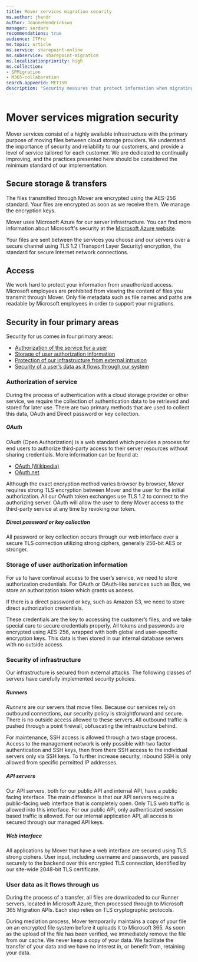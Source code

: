 ```yaml
---
title: Mover services migration security
ms.author: jhendr
author: JoanneHendrickson
manager: serdars
recommendations: true
audience: ITPro
ms.topic: article
ms.service: sharepoint-online
ms.subservice: sharepoint-migration
ms.localizationpriority: high
ms.collection: 
- SPMigration
- M365-collaboration
search.appverid: MET150
description: "Security measures that protect information when migrating and transmitting data via Microsoft Mover."
---
```

# Mover services migration security

Mover services consist of a highly available infrastructure with the primary purpose of moving files between cloud storage providers. We understand the importance of security and reliability to our customers, and provide a level of service tailored for each customer. We are dedicated to continually improving, and the practices presented here should be considered the minimum standard of our implementation.

## Secure storage & transfers

The files transmitted through Mover are encrypted using the AES-256 standard. Your files are encrypted as soon as we receive them. We manage the encryption keys.

Mover uses Microsoft Azure for our server infrastructure. You can find more information about Microsoft's security at the [Microsoft Azure website](https://azure.microsoft.com).

Your files are sent between the services you choose and our servers over a secure channel using TLS 1.2 (Transport Layer Security) encryption, the standard for secure Internet network connections.

## Access

We work hard to protect your information from unauthorized access.  Microsoft employees are prohibited from viewing the content of files you transmit through Mover. Only file metadata such as file names and paths are readable by Microsoft employees in order to support your migrations.

## Security in four primary areas

Security for us comes in four primary areas:

- [Authorization of the service for a user](#authorization-of-service)
- [Storage of user authorization information](#storage-of-user-authorization-information)
- [Protection of our infrastructure from external intrusion](#security-of-infrastructure)
- [Security of a user’s data as it flows through our system](#user-data-as-it-flows-through-us)

### Authorization of service

During the process of authentication with a cloud storage provider or other service, we require the collection of authentication data to be retrieved and stored for later use. There are two primary methods that are used to collect this data, OAuth and Direct password or key collection.

##### OAuth

OAuth (Open Authorization) is a web standard which provides a process for end users to authorize third-party access to their server resources without sharing credentials. More information can be found at:

- [OAuth (Wikipedia)](https://en.wikipedia.org/wiki/OAuth)
- [OAuth.net](https://oauth.net/)

Although the exact encryption method varies browser by browser, Mover requires strong TLS encryption between Mover and the user for the initial authorization. All our OAuth token exchanges use TLS 1.2 to connect to the authorizing server. OAuth will allow the user to deny Mover access to the third-party service at any time by revoking our token.

##### Direct password or key collection

All password or key collection occurs through our web interface over a secure TLS connection utilizing strong ciphers, generally 256-bit AES or stronger.

### Storage of user authorization information

For us to have continual access to the user’s service, we need to store authorization credentials. For OAuth or OAuth-like services such as Box, we store an authorization token which grants us access. 

If there is a direct password or key, such as Amazon S3, we need to store direct authorization credentials.

These credentials are the key to accessing the customer’s files, and we take special care to secure credentials properly. All tokens and passwords are encrypted using AES-256, wrapped with both global and user-specific encryption keys. This data is then stored in our internal database servers with no outside access.

### Security of infrastructure

Our infrastructure is secured from external attacks. The following classes of servers have carefully implemented security policies.

##### Runners

*Runners* are our servers that move files. Because our services rely on outbound connections, our security policy is straightforward and secure. There is no outside access allowed to these servers. All outbound traffic is pushed through a point firewall, obfuscating the infrastructure behind.

For maintenance, SSH access is allowed through a two stage process. Access to the management network is only possible with two factor authentication and SSH keys, then from there SSH access to the individual servers only via SSH keys. To further increase security, inbound SSH is only allowed from specific permitted IP addresses.

##### API servers

Our API servers, both for our public API and internal API, have a public facing interface. The main difference is that our API servers require a public-facing web interface that is completely open. Only TLS web traffic is allowed into this interface. For our public API, only authenticated session based traffic is allowed. For our internal application API, all access is secured through our managed API keys.

##### Web interface

All applications by Mover that have a web interface are secured using TLS strong ciphers. User input, including username and passwords, are passed securely to the backend over this encrypted TLS connection, identified by our site-wide 2048-bit TLS certificate.

### User data as it flows through us

During the process of a transfer, all files are downloaded to our Runner servers, located in Microsoft Azure, then processed through to Microsoft 365 Migration APIs. Each step relies on TLS cryptographic protocols.

During mediation process, Mover temporarily maintains a copy of your file on an encrypted file system before it uploads it to Microsoft 365. As soon as the upload of the file has been verified, we immediately remove the file from our cache. We never keep a copy of your data. We facilitate the transfer of your data and we have no interest in, or benefit from, retaining your data.
